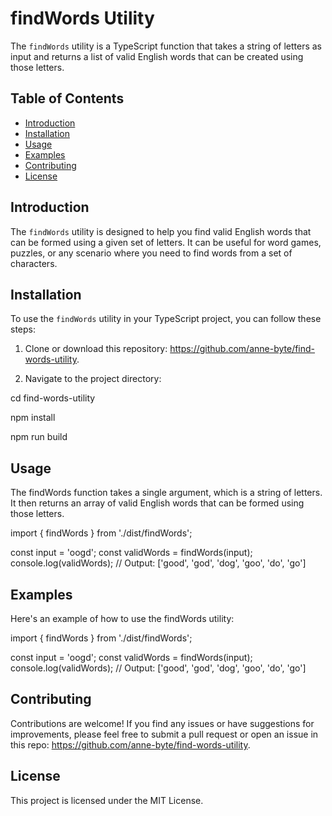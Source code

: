 # findWords Utility

The `findWords` utility is a TypeScript function that takes a string of letters as input and returns a list of valid English words that can be created using those letters.

## Table of Contents

- [Introduction](#introduction)
- [Installation](#installation)
- [Usage](#usage)
- [Examples](#examples)
- [Contributing](#contributing)
- [License](#license)

## Introduction

The `findWords` utility is designed to help you find valid English words that can be formed using a given set of letters. It can be useful for word games, puzzles, or any scenario where you need to find words from a set of characters.

## Installation

To use the `findWords` utility in your TypeScript project, you can follow these steps:

1. Clone or download this repository: https://github.com/anne-byte/find-words-utility.

2. Navigate to the project directory:

cd find-words-utility

npm install

npm run build

## Usage
The findWords function takes a single argument, which is a string of letters. It then returns an array of valid English words that can be formed using those letters.

import { findWords } from './dist/findWords';

const input = 'oogd';
const validWords = findWords(input);
console.log(validWords); // Output: ['good', 'god', 'dog', 'goo', 'do', 'go']

## Examples
Here's an example of how to use the findWords utility:

import { findWords } from './dist/findWords';

const input = 'oogd';
const validWords = findWords(input);
console.log(validWords); // Output: ['good', 'god', 'dog', 'goo', 'do', 'go']

## Contributing
Contributions are welcome! If you find any issues or have suggestions for improvements, please feel free to submit a pull request or open an issue in this repo: https://github.com/anne-byte/find-words-utility.

## License
This project is licensed under the MIT License.
